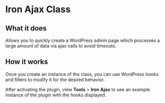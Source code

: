 Iron Ajax Class
===============

What it does
------------
Allows you to quickly create a WordPress admin page which processes
a large amount of data via ajax calls to avoid timeouts.


How it works
------------
Once you create an instance of the class, you can use WordPress
hooks and filters to modify it for the desired behavior.

After activating the plugin, view __Tools__ > __Iron Ajax__ to see an example instance of the plugin with the hooks displayed.
